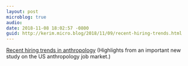 ```yaml
---
layout: post
microblog: true
audio: 
date: 2018-11-08 18:02:57 -0800
guid: http://kerim.micro.blog/2018/11/09/recent-hiring-trends.html
---
```

[Recent hiring trends in anthropology](https://keywords.oxus.net/archives/2018/11/09/recent-hiring-trends-in-anthropology) (Highlights from an important new study on the US anthropology job market.)

